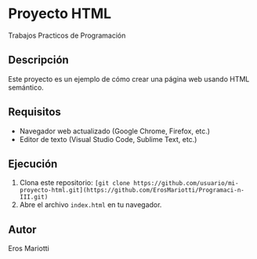 # Proyecto HTML 
Trabajos Practicos de Programación

## Descripción
Este proyecto es un ejemplo de cómo crear una página web usando HTML semántico.

## Requisitos
- Navegador web actualizado (Google Chrome, Firefox, etc.)
- Editor de texto (Visual Studio Code, Sublime Text, etc.)

## Ejecución
1. Clona este repositorio: `[git clone https://github.com/usuario/mi-proyecto-html.git](https://github.com/ErosMariotti/Programaci-n-III.git)`
2. Abre el archivo `index.html` en tu navegador.

## Autor
Eros Mariotti

